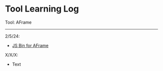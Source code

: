 # Tool Learning Log

Tool: AFrame

---

2/5/24:
* [JS Bin for AFrame](https://jsbin.com/yasapodubi/edit?html%252Coutput)

X/X/X:
* Text


<!--
* Links you used today (websites, videos, etc)
* Things you tried, progress you made, etc
* Challenges, a-ha moments, etc
* Questions you still have
* What you're going to try next
-->
